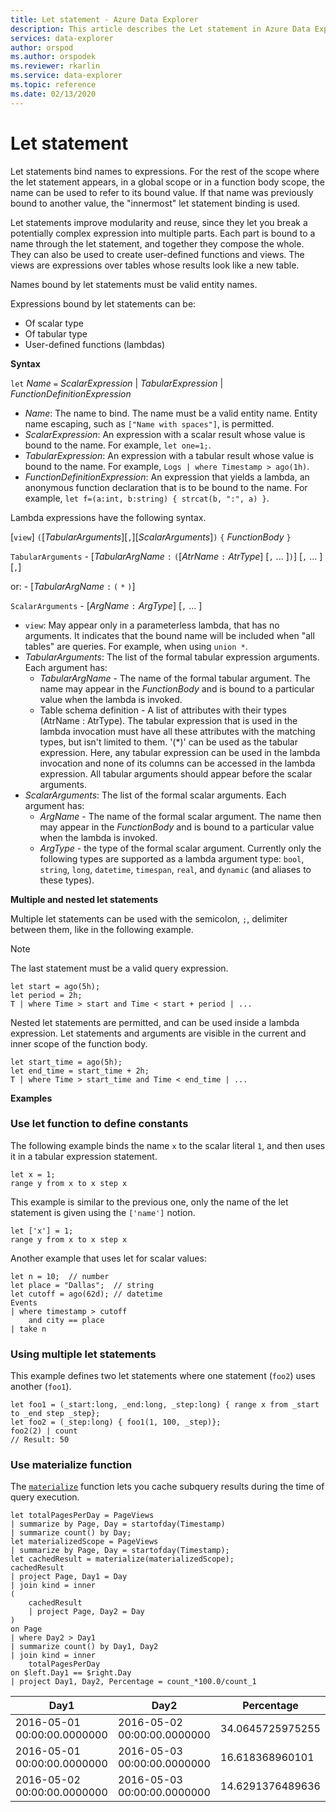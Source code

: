 ```yaml
---
title: Let statement - Azure Data Explorer
description: This article describes the Let statement in Azure Data Explorer.
services: data-explorer
author: orspod
ms.author: orspodek
ms.reviewer: rkarlin
ms.service: data-explorer
ms.topic: reference
ms.date: 02/13/2020
---
```

# Let statement

Let statements bind names to expressions. 
For the rest of the scope where the let statement appears, in a global scope or in a function body scope, the name can be used to refer to its bound value. 
If that name was previously bound to another value, the "innermost" let statement binding is used.

Let statements improve modularity and reuse, since they let you break a potentially complex expression into multiple parts.
Each part is bound to a name through the let statement, and together they compose the whole. 
They can also be used to create user-defined functions and views. The views are expressions over tables whose results look like a new table.

Names bound by let statements must be valid entity names.

Expressions bound by let statements can be:
* Of scalar type
* Of tabular type
* User-defined functions (lambdas)

**Syntax**

`let` *Name* `=` *ScalarExpression* | *TabularExpression* | *FunctionDefinitionExpression*

* *Name*: The name to bind. The name must be a valid entity name. Entity name escaping, such as `["Name with spaces"]`, is permitted. 
* *ScalarExpression*: An expression with a scalar result whose value is bound to the name. For example, `let one=1;`.
* *TabularExpression*: An expression with a tabular result whose value is bound to the name. For example, `Logs | where Timestamp > ago(1h)`.
* *FunctionDefinitionExpression*: An expression that yields a lambda, an anonymous function declaration that is to be bound to the name.
  For example, `let f=(a:int, b:string) { strcat(b, ":", a) }`.

Lambda expressions have the following syntax.

[`view`] `(`[*TabularArguments*][`,`][*ScalarArguments*]`)` `{` *FunctionBody* `}`

`TabularArguments` - [*TabularArgName* `:` `(`[*AtrName* `:` *AtrType*] [`,` ... ]`)`] [`,` ... ][`,`]

 or:			   - [*TabularArgName* `:` `(` `*` `)`]

`ScalarArguments` - [*ArgName* `:` *ArgType*] [`,` ... ]

* `view`: May appear only in a parameterless lambda, that has no arguments. It indicates that the bound name will be included when "all tables" are
  queries. For example, when using `union *`.
* *TabularArguments*: The list of the formal tabular expression arguments.
  Each argument has:
  * *TabularArgName* - The name of the formal tabular argument. The name may appear in the *FunctionBody* and is bound to a particular value when the lambda is invoked. 
  * Table schema definition - A list of attributes with their types (AtrName : AtrType).
  The tabular expression that is used in the lambda invocation must have all these attributes with the matching types, but isn't limited to them. 
  '(*)' can be used as the tabular expression. 
  Here, any tabular expression can be used in the lambda invocation and none of its columns can be accessed in the lambda expression.
  All tabular arguments should appear before the scalar arguments.
* *ScalarArguments*: The list of the formal scalar arguments. 
  Each argument has:
  * *ArgName* - The name of the formal scalar argument. The name then may appear in the *FunctionBody* and is bound to a particular value when the lambda is invoked.  
  * *ArgType* - the type of the formal scalar argument. Currently only the following types are supported as a lambda argument type: `bool`, `string`, `long`, `datetime`, `timespan`, `real`, and `dynamic` (and aliases to these types).

**Multiple and nested let statements**

Multiple let statements can be used with the semicolon, `;`, delimiter between them, like in the following example.

> [!NOTE]
> The last statement must be a valid query expression. 

```kusto
let start = ago(5h); 
let period = 2h; 
T | where Time > start and Time < start + period | ...
```

Nested let statements are permitted, and can be used inside a lambda expression.
Let statements and arguments are visible in the current and inner scope of the function body.

```kusto
let start_time = ago(5h); 
let end_time = start_time + 2h; 
T | where Time > start_time and Time < end_time | ...
```

**Examples**

### Use let function to define constants

The following example binds the name `x` to the scalar literal `1`, and then uses it in a tabular expression statement.

```kusto
let x = 1;
range y from x to x step x
```

This example is similar to the previous one, only the name of the let statement is given using the `['name']` notion.

```kusto
let ['x'] = 1;
range y from x to x step x
```

Another example that uses let for scalar values:

```kusto
let n = 10;  // number
let place = "Dallas";  // string
let cutoff = ago(62d); // datetime
Events 
| where timestamp > cutoff 
    and city == place 
| take n
```

### Using multiple let statements

This example defines two let statements where one statement (`foo2`) uses another (`foo1`).

```kusto
let foo1 = (_start:long, _end:long, _step:long) { range x from _start to _end step _step};
let foo2 = (_step:long) { foo1(1, 100, _step)};
foo2(2) | count
// Result: 50
```

### Use materialize function

The [`materialize`](materializefunction.md) function lets you cache subquery results during the time of query execution. 

<!-- csl: https://help.kusto.windows.net:443/Samples -->
```kusto
let totalPagesPerDay = PageViews
| summarize by Page, Day = startofday(Timestamp)
| summarize count() by Day;
let materializedScope = PageViews
| summarize by Page, Day = startofday(Timestamp);
let cachedResult = materialize(materializedScope);
cachedResult
| project Page, Day1 = Day
| join kind = inner
(
    cachedResult
    | project Page, Day2 = Day
)
on Page
| where Day2 > Day1
| summarize count() by Day1, Day2
| join kind = inner
    totalPagesPerDay
on $left.Day1 == $right.Day
| project Day1, Day2, Percentage = count_*100.0/count_1
```

|Day1|Day2|Percentage|
|---|---|---|
|2016-05-01 00:00:00.0000000|2016-05-02 00:00:00.0000000|34.0645725975255|
|2016-05-01 00:00:00.0000000|2016-05-03 00:00:00.0000000|16.618368960101|
|2016-05-02 00:00:00.0000000|2016-05-03 00:00:00.0000000|14.6291376489636|
